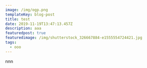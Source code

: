 ```yaml
---
image: /img/ogp.png
templateKey: blog-post
title: test
date: 2019-11-19T13:47:13.457Z
description: aaa
featuredpost: true
featuredimage: /img/shutterstock_326667884-e1555554724421.jpg
tags:
  - ooo
---
```

nnn
